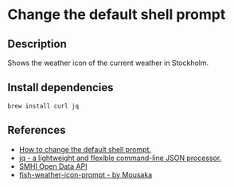 # Change the default shell prompt

## Description
Shows the weather icon of the current weather in Stockholm. 

## Install dependencies
```
brew install curl jq
```

## References
* [How to change the default shell prompt.](https://access.redhat.com/solutions/505983)
* [jq - a lightweight and flexible command-line JSON processor.](https://stedolan.github.io/jq/)
* [SMHI Open Data API](https://opendata.smhi.se/apidocs/)
* [fish-weather-icon-prompt - by Mousaka](https://github.com/Mousaka/fish-weather-icon-prompt)

